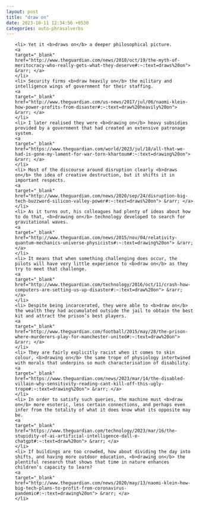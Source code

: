 ```yaml
---
layout: post
title: "draw on"
date: 2023-10-11 12:34:56 +0530
categories: auto-phrasalverbs
---
```

<ol>

    <li> Yet it <b>draws on</b> a deeper philosophical picture.
    <a 
    target="_blank" 
    href="http://www.theguardian.com/news/2018/oct/19/the-myth-of-meritocracy-who-really-gets-what-they-deserve#:~:text=draws%20on"> &rarr; </a>
    </li>
    <li> Security firms <b>draw heavily on</b> the military and intelligence wings of government for their staffing.
    <a 
    target="_blank" 
    href="http://www.theguardian.com/us-news/2017/jul/06/naomi-klein-how-power-profits-from-disaster#:~:text=draw%20heavily%20on"> &rarr; </a>
    </li>
    <li> I later realised they were <b>drawing on</b> heavy subsidies provided by a government that had created an extensive patronage system.
    <a 
    target="_blank" 
    href="https://www.theguardian.com/world/2023/jul/18/all-that-we-had-is-gone-my-lament-for-war-torn-khartoum#:~:text=drawing%20on"> &rarr; </a>
    </li>
    <li> Most of the discourse around disruption clearly <b>draws on</b> the idea of creative destruction, but it shifts it in important respects.
    <a 
    target="_blank" 
    href="http://www.theguardian.com/news/2020/sep/24/disruption-big-tech-buzzword-silicon-valley-power#:~:text=draws%20on"> &rarr; </a>
    </li>
    <li> As it turns out, his colleagues had plenty of ideas about how to do that, <b>drawing on</b> technology developed to search for gravitational waves.
    <a 
    target="_blank" 
    href="http://www.theguardian.com/news/2015/nov/04/relativity-quantum-mechanics-universe-physicists#:~:text=drawing%20on"> &rarr; </a>
    </li>
    <li> It means that when something challenging does occur, the pilots will have very little experience to <b>draw on</b> as they try to meet that challenge.
    <a 
    target="_blank" 
    href="http://www.theguardian.com/technology/2016/oct/11/crash-how-computers-are-setting-us-up-disaster#:~:text=draw%20on"> &rarr; </a>
    </li>
    <li> Despite being incarcerated, they were able to <b>draw on</b> the wealth they had accumulated outside the jail to obtain the best kit and attract the prison’s best players.
    <a 
    target="_blank" 
    href="http://www.theguardian.com/football/2015/may/28/the-prison-where-murderers-play-for-manchester-united#:~:text=draw%20on"> &rarr; </a>
    </li>
    <li> They are fairly explicitly racist when it comes to skin colour, <b>drawing on</b> the same trope of physiology intertwined with morals that underpins so much characterisation of disability.
    <a 
    target="_blank" 
    href="https://www.theguardian.com/news/2023/mar/14/the-disabled-villain-why-sensitivity-reading-cant-kill-off-this-ugly-trope#:~:text=drawing%20on"> &rarr; </a>
    </li>
    <li> In order to satisfy such queries, the machine must <b>draw on</b> more esoteric, less certain connections, and perhaps even infer from the totality of what it does know what its opposite may be.
    <a 
    target="_blank" 
    href="https://www.theguardian.com/technology/2023/mar/16/the-stupidity-of-ai-artificial-intelligence-dall-e-chatgpt#:~:text=draw%20on"> &rarr; </a>
    </li>
    <li> If buildings are too crowded, how about dividing the day into shifts, and having more outdoor education, <b>drawing on</b> the plentiful research that shows that time in nature enhances children’s capacity to learn?
    <a 
    target="_blank" 
    href="http://www.theguardian.com/news/2020/may/13/naomi-klein-how-big-tech-plans-to-profit-from-coronavirus-pandemic#:~:text=drawing%20on"> &rarr; </a>
    </li>
